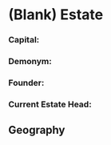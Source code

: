 # (Blank) Estate
### Capital:

### Demonym: 

### Founder: 

### Current Estate Head: 

## Geography
